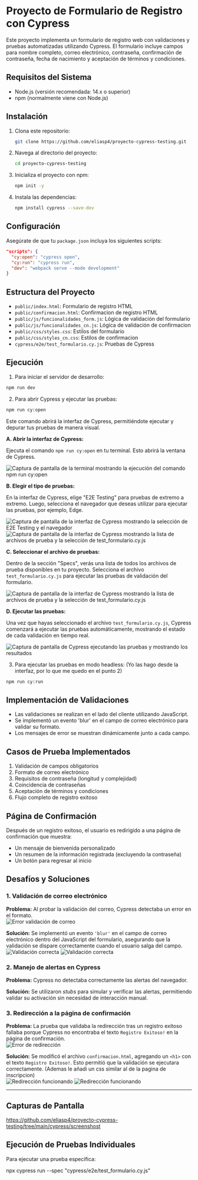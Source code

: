 # Proyecto de Formulario de Registro con Cypress

Este proyecto implementa un formulario de registro web con validaciones y pruebas automatizadas utilizando Cypress. El formulario incluye campos para nombre completo, correo electrónico, contraseña, confirmación de contraseña, fecha de nacimiento y aceptación de términos y condiciones.

## Requisitos del Sistema

- Node.js (versión recomendada: 14.x o superior)
- npm (normalmente viene con Node.js)

## Instalación
1. Clona este repositorio:  
   ```bash
   git clone https://github.com/eliasp4/proyecto-cypress-testing.git
   ```
2. Navega al directorio del proyecto:  
   ```bash
   cd proyecto-cypress-testing
   ```
3. Inicializa el proyecto con npm:  
   ```bash
   npm init -y
   ```
4. Instala las dependencias:  
   ```bash
   npm install cypress --save-dev
   ```

## Configuración

Asegúrate de que tu `package.json` incluya los siguientes scripts:

```json
"scripts": {
  "cy:open": "cypress open",
  "cy:run": "cypress run",
  "dev": "webpack serve --mode development"
}
```

## Estructura del Proyecto

- `public/index.html`: Formulario de registro HTML
- `public/confirmacion.html`: Confirmacion de registro HTML
- `public/js/funcionalidades_form.js`: Lógica de validación del formulario
- `public/js/funcionalidades_cn.js`: Lógica de validación de confirmacion
- `public/css/styles.css`: Estilos del formulario
- `public/css/styles_cn.css`: Estilos de confirmacion
- `cypress/e2e/test_formulario.cy.js`: Pruebas de Cypress

## Ejecución

1. Para iniciar el servidor de desarrollo:
```bash
npm run dev
```

2. Para abrir Cypress y ejecutar las pruebas:
 ```bash
npm run cy:open
```

Este comando abrirá la interfaz de Cypress, permitiéndote ejecutar y depurar tus pruebas de manera visual.

**A. Abrir la interfaz de Cypress:**

Ejecuta el comando `npm run cy:open` en tu terminal. Esto abrirá la ventana de Cypress.

![Captura de pantalla de la terminal mostrando la ejecución del comando npm run cy:open](cypress/screenshost/Imagen1.png)

**B. Elegir el tipo de pruebas:**

En la interfaz de Cypress, elige "E2E Testing" para pruebas de extremo a extremo. Luego, selecciona el navegador que deseas utilizar para ejecutar las pruebas, por ejemplo, Edge.

![Captura de pantalla de la interfaz de Cypress mostrando la selección de E2E Testing y el navegador](cypress/screenshost/Imagen2.png)
![Captura de pantalla de la interfaz de Cypress mostrando la lista de archivos de prueba y la selección de test_formulario.cy.js](cypress/screenshost/Imagen3.png)

**C. Seleccionar el archivo de pruebas:**

Dentro de la sección "Specs", verás una lista de todos los archivos de prueba disponibles en tu proyecto. Selecciona el archivo `test_formulario.cy.js` para ejecutar las pruebas de validación del formulario.

![Captura de pantalla de la interfaz de Cypress mostrando la lista de archivos de prueba y la selección de test_formulario.cy.js](cypress/screenshost/Imagen4.png)

**D. Ejecutar las pruebas:**

Una vez que hayas seleccionado el archivo `test_formulario.cy.js`, Cypress comenzará a ejecutar las pruebas automáticamente, mostrando el estado de cada validación en tiempo real.

![Captura de pantalla de Cypress ejecutando las pruebas y mostrando los resultados](cypress/screenshost/Imagen5.png)

3. Para ejecutar las pruebas en modo headless:
(Yo las hago desde la interfaz, por lo que me quedo en el punto 2)
 ```bash
npm run cy:run
```

## Implementación de Validaciones

- Las validaciones se realizan en el lado del cliente utilizando JavaScript.
- Se implementó un evento 'blur' en el campo de correo electrónico para validar su formato.
- Los mensajes de error se muestran dinámicamente junto a cada campo.


## Casos de Prueba Implementados

1. Validación de campos obligatorios
2. Formato de correo electrónico
3. Requisitos de contraseña (longitud y complejidad)
4. Coincidencia de contraseñas
5. Aceptación de términos y condiciones
6. Flujo completo de registro exitoso


## Página de Confirmación

Después de un registro exitoso, el usuario es redirigido a una página de confirmación que muestra:

- Un mensaje de bienvenida personalizado
- Un resumen de la información registrada (excluyendo la contraseña)
- Un botón para regresar al inicio


## Desafíos y Soluciones

### 1. Validación de correo electrónico
**Problema:** Al probar la validación del correo, Cypress detectaba un error en el formato.  
![Error validación de correo](cypress/screenshost/Imagen6.png)

**Solución:** Se implementó un evento `'blur'` en el campo de correo electrónico dentro del JavaScript del formulario, asegurando que la validación se dispare correctamente cuando el usuario salga del campo.  
![Validación correcta](cypress/screenshost/Imagen7.png)
![Validación correcta](cypress/screenshost/Imagen8.png)

### 2. Manejo de alertas en Cypress
**Problema:** Cypress no detectaba correctamente las alertas del navegador.

**Solución:** Se utilizaron *stubs* para simular y verificar las alertas, permitiendo validar su activación sin necesidad de interacción manual.

### 3. Redirección a la página de confirmación
**Problema:** La prueba que validaba la redirección tras un registro exitoso fallaba porque Cypress no encontraba el texto `Registro Exitoso!` en la página de confirmación.  
![Error de redirección](cypress/screenshost/Imagen8.png)

**Solución:** Se modificó el archivo `confirmacion.html`, agregando un `<h1>` con el texto `Registro Exitoso!`. Esto permitió que la validación se ejecutara correctamente. (Ademas le añadi un css similar al de la pagina de inscripcion)  
![Redirección funcionando](cypress/screenshost/Imagen9.png)
![Redirección funcionando](cypress/screenshost/Imagen10.png)

---

## Capturas de Pantalla

https://github.com/eliasp4/proyecto-cypress-testing/tree/main/cypress/screenshost

## Ejecución de Pruebas Individuales

Para ejecutar una prueba específica:

npx cypress run --spec "cypress/e2e/test_formulario.cy.js"

